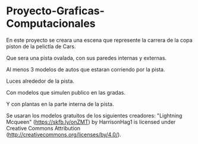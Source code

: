 # Proyecto-Graficas-Computacionales

En este proyecto se creara una escena que represente la carrera de la copa piston de la pelictla de Cars.

Que sera una pista ovalada, con sus paredes internas y externas.

Al menos 3 modelos de autos que estaran corriendo por la pista.

Luces alrededor de la pista.

Con modelos que simulen publico en las gradas.

Y con plantas en la parte interna de la pista.

Se usaran los modelos gratuitos de los siguientes creadores:
"Lightning Mcqueen" (https://skfb.ly/onZMT) by HarrisonHag1 is licensed under Creative Commons Attribution (http://creativecommons.org/licenses/by/4.0/).
